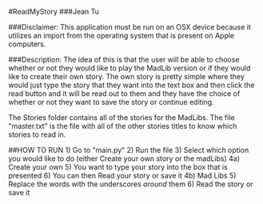 #ReadMyStory
###Jean Tu

###Disclaimer:
  This application must be run on an OSX device because it utilizes an import from the operating system that is present on Apple computers.

###Description:
The idea of this is that the user will be able to choose whether or not they would like to play the MadLib version
or if they would like to create their own story. The own story is pretty simple where they would just type the story
that they want into the text box and then click the read button and it will be read out to them and they have the
choice of whether or not they want to save the story or continue editing.

The Stories folder contains all of the stories for the MadLibs. The file "master.txt" is the file with all of the
other stories titles to know which stories to read in.

##HOW TO RUN
    1) Go to "main.py"
    2) Run the file
    3) Select which option you would like to do (either Create your own story or the madLibs)
    4a) Create your own
        5) You want to type your story into the box that is presented
        6) You can then Read your story or save it
    4b) Mad Libs
        5) Replace the words with the underscores _around_ them
        6) Read the story or save it
